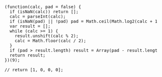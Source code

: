 <pre>
(function(calc, pad = false) {
  if (isNaN(calc)) return [];
  calc = parseInt(calc);
  if (isNaN(pad) || !pad) pad = Math.ceil(Math.log2(calc + 1));
  var result = [];
  while (calc >= 1) {
    result.unshift(calc % 2);
    calc = Math.floor(calc / 2);
  }
  if (pad > result.length) result = Array(pad - result.length).fill(0).concat(result);
  return result;
})(9);

// return [1, 0, 0, 0];
</pre>